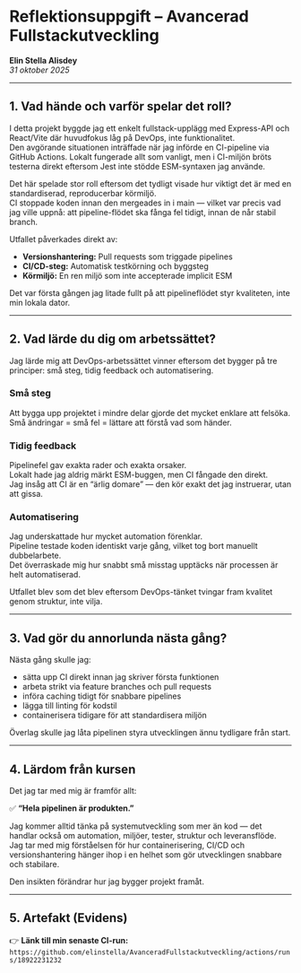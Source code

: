 

# Reflektionsuppgift – Avancerad Fullstackutveckling

**Elin Stella Alisdey**  
_31 oktober 2025_

---

## 1. Vad hände och varför spelar det roll?

I detta projekt byggde jag ett enkelt fullstack-upplägg med Express-API och React/Vite där huvudfokus låg på DevOps, inte funktionalitet.  
Den avgörande situationen inträffade när jag införde en CI-pipeline via GitHub Actions. Lokalt fungerade allt som vanligt, men i CI-miljön bröts testerna direkt eftersom Jest inte stödde ESM-syntaxen jag använde.

Det här spelade stor roll eftersom det tydligt visade hur viktigt det är med en standardiserad, reproducerbar körmiljö.  
CI stoppade koden innan den mergeades in i main — vilket var precis vad jag ville uppnå: att pipeline-flödet ska fånga fel tidigt, innan de når stabil branch.

Utfallet påverkades direkt av:

- **Versionshantering:** Pull requests som triggade pipelines
- **CI/CD-steg:** Automatisk testkörning och byggsteg
- **Körmiljö:** En ren miljö som inte accepterade implicit ESM

Det var första gången jag litade fullt på att pipelineflödet styr kvaliteten, inte min lokala dator.

---

## 2. Vad lärde du dig om arbetssättet?

Jag lärde mig att DevOps-arbetssättet vinner eftersom det bygger på tre principer: små steg, tidig feedback och automatisering.

### Små steg

Att bygga upp projektet i mindre delar gjorde det mycket enklare att felsöka.  
Små ändringar = små fel = lättare att förstå vad som händer.

### Tidig feedback

Pipelinefel gav exakta rader och exakta orsaker.  
Lokalt hade jag aldrig märkt ESM-buggen, men CI fångade den direkt.  
Jag insåg att CI är en “ärlig domare” — den kör exakt det jag instruerar, utan att gissa.

### Automatisering

Jag underskattade hur mycket automation förenklar.  
Pipeline testade koden identiskt varje gång, vilket tog bort manuellt dubbelarbete.  
Det överraskade mig hur snabbt små misstag upptäcks när processen är helt automatiserad.

Utfallet blev som det blev eftersom DevOps-tänket tvingar fram kvalitet genom struktur, inte vilja.

---

## 3. Vad gör du annorlunda nästa gång?

Nästa gång skulle jag:

- sätta upp CI direkt innan jag skriver första funktionen
- arbeta strikt via feature branches och pull requests
- införa caching tidigt för snabbare pipelines
- lägga till linting för kodstil
- containerisera tidigare för att standardisera miljön

Överlag skulle jag låta pipelinen styra utvecklingen ännu tydligare från start.

---

## 4. Lärdom från kursen

Det jag tar med mig är framför allt:

✅ **“Hela pipelinen är produkten.”**

Jag kommer alltid tänka på systemutveckling som mer än kod — det handlar också om automation, miljöer, tester, struktur och leveransflöde.  
Jag tar med mig förståelsen för hur containerisering, CI/CD och versionshantering hänger ihop i en helhet som gör utvecklingen snabbare och stabilare.

Den insikten förändrar hur jag bygger projekt framåt.

---

## 5. Artefakt (Evidens)

👉 **Länk till min senaste CI-run:**  
`https://github.com/elinstella/AvanceradFullstackutveckling/actions/runs/18922231232`
